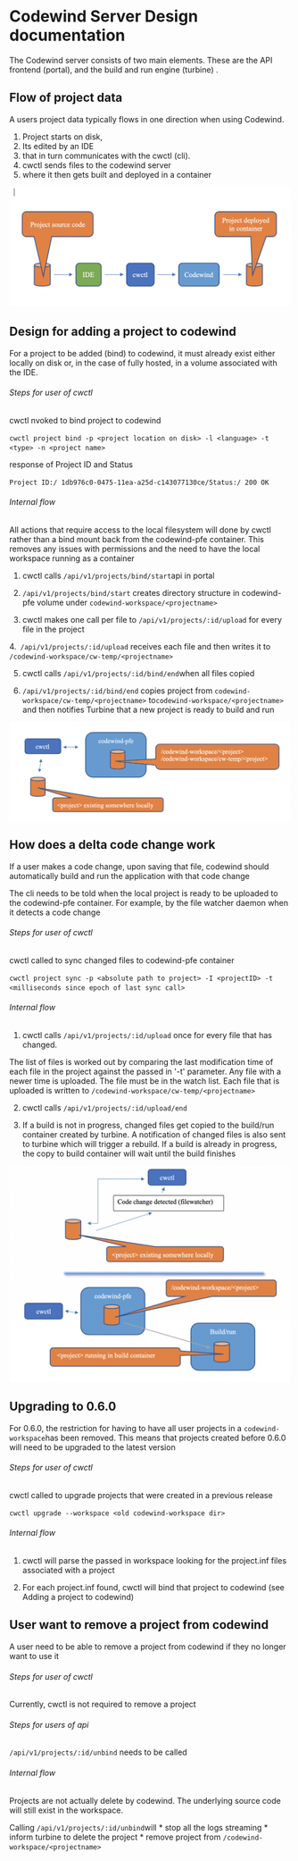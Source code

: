 # Codewind Server Design documentation

The Codewind server consists of two main elements.   These are the API frontend (portal), and the build and run engine (turbine) .



## Flow of project data

A users project data typically flows in one direction when using Codewind.

1. Project starts on disk,
2. Its edited by an IDE
3. that in turn communicates with the cwctl (cli).
4. cwctl sends files to the codewind server
5. where it then gets built and deployed in a container

![](media/image1.png)


## Design for adding a project to codewind 
For a project to be added (bind) to codewind, it must already exist
either locally on disk or, in the case of fully hosted, in a volume
associated with the IDE.

###### Steps for user of cwctl

cwctl nvoked to bind project to codewind

`cwctl project bind -p <project location on disk> -l <language> -t <type> -n <project name>`

response of Project ID and Status

`Project ID:/ 1db976c0-0475-11ea-a25d-c143077130ce/Status:/ 200 OK`

###### Internal flow  

All actions that require access to the local filesystem will done by
cwctl rather than a bind mount back from the codewind-pfe container.
This removes any issues with permissions and the need to have the local
workspace running as a container

1. cwctl calls `/api/v1/projects/bind/start`api in portal

2. `/api/v1/projects/bind/start` creates directory structure in
codewind-pfe volume under `codewind-workspace/<projectname>`

3. cwctl  makes one call per file  to `/api/v1/projects/:id/upload` for every file in the project

4.` /api/v1/projects/:id/upload` receives each file and then writes it to
`/codewind-workspace/cw-temp/<projectname>`

5. cwctl calls `/api/v1/projects/:id/bind/end`when all files copied

6. `/api/v1/projects/:id/bind/end` copies project from `codewind-workspace/cw-temp/<projectname>` to`codewind-workspace/<projectname>` and then notifies Turbine that a new project is ready to build and run

![](media/image2.png)


## How does a delta code change work
If a user makes a code change, upon saving that file, codewind should automatically build and run the application with that code change

The cli needs to be told when the local project is ready to be uploaded
to the codewind-pfe container. For example, by the file watcher daemon when it detects a code change

###### Steps for user of cwctl

cwctl called to sync changed files to codewind-pfe container

`cwctl project sync -p <absolute path to project> -I <projectID> -t <milliseconds since epoch of last sync call>`

###### Internal flow

1. cwctl calls `/api/v1/projects/:id/upload` once for every file that
has changed.

The list of files is worked out by comparing the last modification time of each file in the project against the passed in '-t' parameter. Any file with a newer time is uploaded. The file must be in the watch list.
Each file that is uploaded is written to `/codewind-workspace/cw-temp/<projectname>`

2. cwctl calls `/api/v1/projects/:id/upload/end`

3. If a build is not in progress, changed files get copied to the build/run container created by turbine. A notification of changed files is also sent to turbine which will trigger a rebuild. If a build is already in progress, the copy to build container will wait until the build finishes

![](media/image3.png)

## Upgrading to 0.6.0
For 0.6.0, the restriction  for having to have all user projects in a `codewind-workspace`has been removed.  This means that projects created before 0.6.0 will need to be upgraded to the latest version

###### Steps for user of cwctl

cwctl called to upgrade projects that were created in a previous
release

`cwctl upgrade --workspace <old codewind-workspace dir>`

###### Internal flow

1. cwctl will parse the passed in workspace looking for the project.inf
files associated with a project

2. For each project.inf found, cwctl will bind that project to codewind
(see Adding a project to codewind)

## User want to remove a project from codewind
A user need to be able to remove a project from codewind if they no longer want to use it

###### Steps for user of cwctl

Currently, cwctl is not required to remove a project

###### Steps for users of api

`/api/v1/projects/:id/unbind` needs to be called

###### Internal flow

Projects are not actually delete by codewind. The underlying source code
will still exist in the workspace.

Calling `/api/v1/projects/:id/unbind`will
	* stop all the logs streaming
	* inform turbine to delete the project
	* remove project from `/codewind-workspace/<projectname>`

